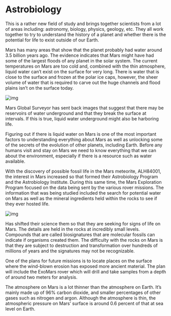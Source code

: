# Astrobiology

This is a rather new field of study and brings together scientists from a lot of areas including: astronomy, biology, physics, geology, etc. They all work together to try to understand the history of a planet and whether there is the potential for life to exist outside of our Earth.

Mars has many areas that show that the planet probably had water around 3.5 billion years ago. The evidence indicates that Mars might have had some of the largest floods of any planet in the solar system. The current temperatures on Mars are too cold and, combined with the thin atmosphere, liquid water can’t exist on the surface for very long. There is water that is close to the surface and frozen at the polar ice caps, however, the sheer volume of water that is required to carve out the huge channels and flood plains isn’t on the surface today.

![img](https://ua.news/wp-content/uploads/2020/01/031b38199b05419499aae625e736d8b6_18.jpg)

Mars Global Surveyor has sent back images that suggest that there may be reservoirs of water underground and that they break the surface at intervals. If this is true, liquid water underground might also be harboring life.

Figuring out if there is liquid water on Mars is one of the most important factors to understanding everything about Mars as well as unlocking some of the secrets of the evolution of other planets, including Earth. Before any humans visit and stay on Mars we need to know everything that we can about the environment, especially if there is a resource such as water available.

With the discovery of possible fossil life in the Mars meteorite, ALH84001, the interest in Mars increased so that  formed their Astrobiology Program and the Astrobiology Institute. During this same time, the  Mars Exploration Program focused on the data being sent by the various rover missions. The information that was being studied included the search for potential water on Mars as well as the mineral ingredients held within the rocks to see if they ever hosted life.

![img](https://f.azh.kz/news/61969.jpg)

Has shifted their science them so that they are seeking for signs of life on Mars. The details are held in the rocks at incredibly small levels. Compounds that are called biosignatures that are molecular fossils can indicate if organisms created them. The difficulty with the rocks on Mars is that they are subject to destruction and transformation over hundreds of millions of years and the signatures may not be recognizable.

One of the plans for future missions is to locate places on the surface where the wind-blown erosion has exposed more ancient material. The plan will include the ExoMars rover which will drill and take samples from a depth of around two meters for analysis.

The atmosphere on Mars is a lot thinner than the atmosphere on Earth. It’s mainly made up of 96% carbon dioxide, and smaller percentages of other gases such as nitrogen and argon. Although the atmosphere is thin, the atmospheric pressure on Mars’ surface is around 0.6 percent of that at sea level on Earth.

